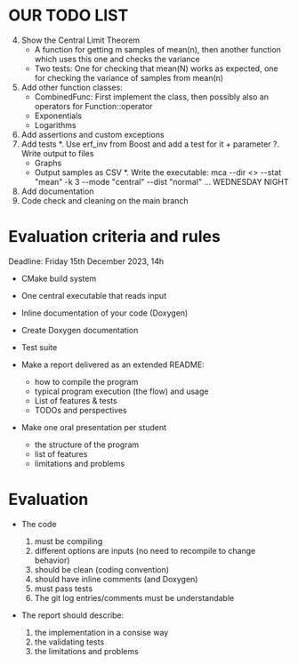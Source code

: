 # OUR TODO LIST

4. Show the Central Limit Theorem
    - A function for getting m samples of mean(n), then another function which uses this one and checks the variance
    - Two tests: One for checking that mean(N) works as expected, one for checking the variance of samples from mean(n)
5. Add other function classes:
    - CombinedFunc: First implement the class, then possibly also an operators for Function::operator
    - Exponentials
    - Logarithms
6. Add assertions and custom exceptions
7. Add tests
*. Use erf_inv from Boost and add a test for it + parameter
?. Write output to files
    - Graphs
    - Output samples as CSV
*. Write the executable: mca --dir <> --stat "mean" -k 3 --mode "central" --dist "normal" ...
WEDNESDAY NIGHT
8. Add documentation
9. Code check and cleaning on the main branch


# Evaluation criteria and rules

Deadline: Friday 15th December 2023, 14h

- CMake build system

- One central executable that reads input

- Inline documentation of your code (Doxygen)

- Create Doxygen documentation

- Test suite

- Make a report delivered as an extended README:
    - how to compile the program
    - typical program execution (the flow) and usage
    - List of features & tests
    - TODOs and perspectives

- Make one oral presentation per student
    - the structure of the program
    - list of features
    - limitations and problems


# Evaluation
- The code
    1. must be compiling
    2. different options are inputs (no need to recompile to change behavior)
    3. should be clean (coding convention)
    4. should have inline comments (and Doxygen)
    5. must pass tests
    6. The git log entries/comments must be understandable

- The report should describe:
    1. the implementation in a consise way
    2. the validating tests
    3. the limitations and problems